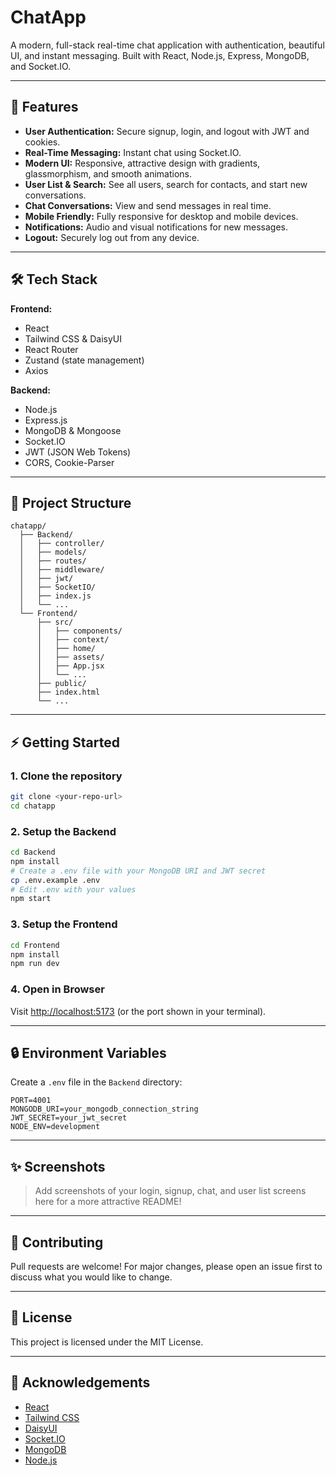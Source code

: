 # ChatApp

A modern, full-stack real-time chat application with authentication, beautiful UI, and instant messaging. Built with React, Node.js, Express, MongoDB, and Socket.IO.

---

## 🚀 Features

- **User Authentication:** Secure signup, login, and logout with JWT and cookies.
- **Real-Time Messaging:** Instant chat using Socket.IO.
- **Modern UI:** Responsive, attractive design with gradients, glassmorphism, and smooth animations.
- **User List & Search:** See all users, search for contacts, and start new conversations.
- **Chat Conversations:** View and send messages in real time.
- **Mobile Friendly:** Fully responsive for desktop and mobile devices.
- **Notifications:** Audio and visual notifications for new messages.
- **Logout:** Securely log out from any device.

---

## 🛠️ Tech Stack

**Frontend:**
- React
- Tailwind CSS & DaisyUI
- React Router
- Zustand (state management)
- Axios

**Backend:**
- Node.js
- Express.js
- MongoDB & Mongoose
- Socket.IO
- JWT (JSON Web Tokens)
- CORS, Cookie-Parser

---

## 📁 Project Structure

```
chatapp/
  ├── Backend/
  │   ├── controller/
  │   ├── models/
  │   ├── routes/
  │   ├── middleware/
  │   ├── jwt/
  │   ├── SocketIO/
  │   ├── index.js
  │   └── ... 
  └── Frontend/
      ├── src/
      │   ├── components/
      │   ├── context/
      │   ├── home/
      │   ├── assets/
      │   ├── App.jsx
      │   └── ...
      ├── public/
      ├── index.html
      └── ...
```

---

## ⚡ Getting Started

### 1. Clone the repository

```bash
git clone <your-repo-url>
cd chatapp
```

### 2. Setup the Backend

```bash
cd Backend
npm install
# Create a .env file with your MongoDB URI and JWT secret
cp .env.example .env
# Edit .env with your values
npm start
```

### 3. Setup the Frontend

```bash
cd Frontend
npm install
npm run dev
```

### 4. Open in Browser

Visit [http://localhost:5173](http://localhost:5173) (or the port shown in your terminal).

---

## 🔒 Environment Variables

Create a `.env` file in the `Backend` directory:

```
PORT=4001
MONGODB_URI=your_mongodb_connection_string
JWT_SECRET=your_jwt_secret
NODE_ENV=development
```

---

## ✨ Screenshots

> Add screenshots of your login, signup, chat, and user list screens here for a more attractive README!

---

## 🤝 Contributing

Pull requests are welcome! For major changes, please open an issue first to discuss what you would like to change.

---

## 📄 License

This project is licensed under the MIT License.

---

## 🙏 Acknowledgements

- [React](https://react.dev/)
- [Tailwind CSS](https://tailwindcss.com/)
- [DaisyUI](https://daisyui.com/)
- [Socket.IO](https://socket.io/)
- [MongoDB](https://www.mongodb.com/)
- [Node.js](https://nodejs.org/)
